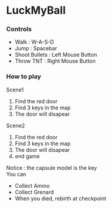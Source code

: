 # LuckMyBall
### Controls
- Walk : W-A-S-D  
- Jump : Spacebar  
- Shoot Bullets : Left Mouse Button  
- Throw TNT : Right Mouse Button  

### How to play
Scene1
1. Find the red door
2. Find 3 keys in the map
3. The door will disapear

Scene2
1. Find the red door
2. Find 3 keys in the map
3. The door will disapear
4. end game

Notice : the capsule model is the key  
You can  
- Collect Ammo  
- Collect Grenard  
- When you died, rebirth at checkpoint
